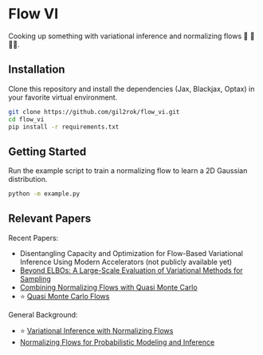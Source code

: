 # Flow VI

Cooking up something with variational inference and normalizing flows :robot: :repeat: :cook:.

## Installation

Clone this repository and install the dependencies (Jax, Blackjax, Optax) in your favorite virtual environment.

```bash
git clone https://github.com/gil2rok/flow_vi.git
cd flow_vi
pip install -r requirements.txt
```

## Getting Started

Run the example script to train a normalizing flow to learn a 2D Gaussian distribution.

```bash
python -m example.py
```

## Relevant Papers

Recent Papers:
- Disentangling Capacity and Optimization for Flow-Based Variational Inference Using Modern Accelerators (not publicly available yet)
- [Beyond ELBOs: A Large-Scale Evaluation of Variational Methods for Sampling](https://arxiv.org/abs/2406.07423)
- [Combining Normalizing Flows with Quasi Monte Carlo](https://arxiv.org/pdf/2401.05934)
-  :star: [Quasi Monte Carlo Flows](https://ml.cs.uni-kl.de/publications/2018/NeurIPS18_BDL_Quasi_Monte_Carlo_Flows.pdf)

General Background:
- :star: [Variational Inference with Normalizing Flows](https://arxiv.org/abs/1505.05770)
- [Normalizing Flows for Probabilistic Modeling and Inference](https://arxiv.org/abs/1912.02762)

